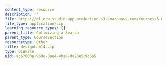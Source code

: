 ```yaml
---
content_type: resource
description: ''
file: https://ol-ocw-studio-app-production.s3.amazonaws.com/courses/6-01sc-introduction-to-electrical-engineering-and-computer-science-i-spring-2011/ac67003a96de8ae44ba6da23e5c9c665_designLab14.zip
file_type: application/zip
learning_resource_types: []
parent_title: Optimizing a Search
parent_type: CourseSection
resourcetype: Other
title: designLab14.zip
type: OCWFile
uid: ac67003a-96de-8ae4-4ba6-da23e5c9c665
---
```

